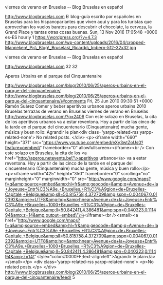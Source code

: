 viernes de verano en Bruselas -- Blog Bruselas en español

http://www.blogbruselas.com El blog-guía escrito por españoles en
Bruselas para los hispanoparlantes que viven aquí y para los turistas
que aprovechan los vuelos baratos para descubrir el chocolate, la
cerveza, la Grand Place y tantas otras cosas buenas. Sun, 13 Nov 2016
17:05:48 +0000 es-ES hourly 1 https://wordpress.org/?v=4.7.3
http://www.blogbruselas.com/wp-content/uploads/2016/04/cropped-Manneken\_Pis\_Blog\_Bruselas\_Ricardo\_Imbern-512-32x32.jpg

viernes de verano en Bruselas -- Blog Bruselas en español

http://www.blogbruselas.com 32 32

Aperos Urbains en el parque del Cinquantenaire

http://www.blogbruselas.com/blog/2010/06/25/aperos-urbains-en-el-parque-del-cinquantenaire/
http://www.blogbruselas.com/blog/2010/06/25/aperos-urbains-en-el-parque-del-cinquantenaire/\#comments
Fri, 25 Jun 2010 09:30:51 +0000 Ramón Suárez Comer y beber aperitivos
urbanos aperos urbains 2010 Bruselas terrazas de verano en Bruselas
viernes de verano en Bruselas http://www.blogbruselas.com/?p=2409 Con
este solazo en Bruselas, la cita de los aperitivos urbanos va a estar
reventona. Hoy a partir de las cinco de la tarde en el parque del
cincuentenario (Cinquantenaire) mucha gente, música y buen rollo:
Agrandir le plan\<div class=\'yarpp-related-rss yarpp-related-none\'\>
No related posts. \</div\> \<p\>\<iframe width=\"660\" height=\"371\"
src=\"https://www.youtube.com/embed/eXy3wtZoUs0?feature=oembed\"
frameborder=\"0\" allowfullscreen\>\</iframe\>\<br /\> Con este solazo
en Bruselas, la cita de los \<a
href=\"http://aperos.netevents.be\"\>aperitivos urbanos\</a\> va a estar
reventona. Hoy a partir de las cinco de la tarde en el parque del
cincuentenario (Cinquantenaire) mucha gente, música y buen rollo:\</p\>
\<p\>\<iframe width=\"425\" height=\"350\" frameborder=\"0\"
scrolling=\"no\" marginheight=\"0\" marginwidth=\"0\"
src=\"http://www.google.com/maps?f=q&amp;source=embed&amp;hl=fr&amp;geocode=&amp;q=Avenue+de+la+Joyeuse+Entr%C3%A9e,+Bruxelles,+R%C3%A9gion+de+Bruxelles-Capitale,+Belgique&amp;sll=50.815758,4.372709&amp;sspn=0.004067,0.012392&amp;ie=UTF8&amp;hq=&amp;hnear=Avenue+de+la+Joyeuse+Entr%C3%A9e,+Bruxelles+1000+Bruxelles,+R%C3%A9gion+de+Bruxelles-Capitale,+Belgique&amp;ll=50.842411,4.386481&amp;spn=0.040323,0.111494&amp;z=14&amp;output=embed\"\>\</iframe\>\<br
/\>\<small\>\<a
href=\"http://www.google.com/maps?f=q&amp;source=embed&amp;hl=fr&amp;geocode=&amp;q=Avenue+de+la+Joyeuse+Entr%C3%A9e,+Bruxelles,+R%C3%A9gion+de+Bruxelles-Capitale,+Belgique&amp;sll=50.815758,4.372709&amp;sspn=0.004067,0.012392&amp;ie=UTF8&amp;hq=&amp;hnear=Avenue+de+la+Joyeuse+Entr%C3%A9e,+Bruxelles+1000+Bruxelles,+R%C3%A9gion+de+Bruxelles-Capitale,+Belgique&amp;ll=50.842411,4.386481&amp;spn=0.040323,0.111494&amp;z=14\"
style=\"color:\#0000FF;text-align:left\"\>Agrandir le
plan\</a\>\</small\>\</p\> \<div class=\'yarpp-related-rss
yarpp-related-none\'\> \<p\>No related posts.\</p\> \</div\>
http://www.blogbruselas.com/blog/2010/06/25/aperos-urbains-en-el-parque-del-cinquantenaire/feed/
5
